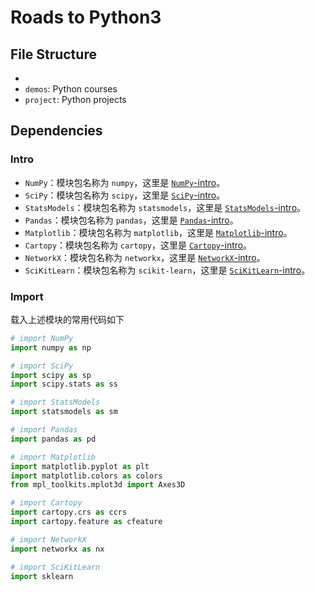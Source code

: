 # Roads to Python3

## File Structure

* 
* `demos`: Python courses
* `project`: Python projects

## Dependencies

### Intro

* `NumPy`：模块包名称为 `numpy`，这里是 [`NumPy`-intro](http://www.numpy.org/)。
* `SciPy`：模块包名称为 `scipy`，这里是 [`SciPy`-intro](http://www.scipy.org/)。
* `StatsModels`：模块包名称为 `statsmodels`，这里是 [`StatsModels`-intro](http://www.statsmodels.org/stable/index.html)。
* `Pandas`：模块包名称为 `pandas`，这里是 [`Pandas`-intro](http://pandas.pydata.org/)。
* `Matplotlib`：模块包名称为 `matplotlib`，这里是 [`Matplotlib`-intro](https://matplotlib.org/)。
* `Cartopy`：模块包名称为 `cartopy`，这里是 [`Cartopy`-intro](https://scitools.org.uk/cartopy/docs/latest/index.html)。
* `NetworkX`：模块包名称为 `networkx`，这里是 [`NetworkX`-intro](http://networkx.github.io/)。
* `SciKitLearn`：模块包名称为 `scikit-learn`，这里是 [`SciKitLearn`-intro](http://scikit-learn.org/stable/)。

### Import

载入上述模块的常用代码如下

```python
# import NumPy
import numpy as np

# import SciPy
import scipy as sp
import scipy.stats as ss

# import StatsModels
import statsmodels as sm

# import Pandas
import pandas as pd

# import Matplotlib
import matplotlib.pyplot as plt
import matplotlib.colors as colors
from mpl_toolkits.mplot3d import Axes3D

# import Cartopy
import cartopy.crs as ccrs
import cartopy.feature as cfeature

# import NetworkX
import networkx as nx

# import SciKitLearn
import sklearn
```
